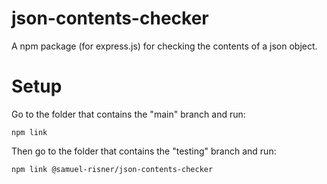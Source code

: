 # json-contents-checker

A npm package (for express.js) for checking the contents of a json object.

# Setup

Go to the folder that contains the "main" branch and run:

```shell
npm link
```

Then go to the folder that contains the "testing" branch and run:

```shell
npm link @samuel-risner/json-contents-checker
```
